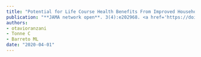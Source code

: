 ```yaml
---
title: "Potential for Life Course Health Benefits From Improved Household Environments"
publication: "**JAMA network open**. 3(4):e202968. <a href='https://doi.org/10.1001/jamanetworkopen.2020.2968' target='_blank' rel='noopener noreferrer'>10.1001/jamanetworkopen.2020.2968</a>"
authors:
- otavioranzani
- Tonne C
- Barreto ML
date: "2020-04-01"
---
```


